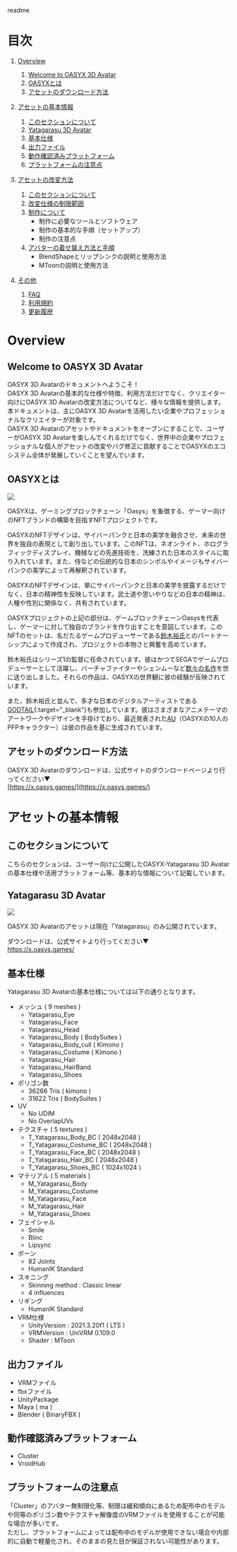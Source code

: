 readme

# 目次
1. [Overview](#Overview)
    1. [Welcome to OASYX 3D Avatar](#Welcome-to-OASYX-3D-Avatar)
    1. [OASYXとは](#OASYXとは)
    1. [アセットのダウンロード方法](#アセットのダウンロード方法)

1. [アセットの基本情報](#アセットの基本情報)
    1. [このセクションについて](#このセクションについて)
    1. [Yatagarasu 3D Avatar](#Yatagarasu-3D-Avatar)
    1. [基本仕様](#基本仕様)
    1. [出力ファイル](#出力ファイル)
    1. [動作確認済みプラットフォーム](#動作確認済みプラットフォーム)
    1. [プラットフォームの注意点](#プラットフォームの注意点)

1. [アセットの改変方法](アセットの改変方法.md)
    1. [このセクションについて](アセットの改変方法.md#このセクションについて)
    1. [改変仕様の制限範囲](アセットの改変方法.md#改変仕様の制限範囲)
    1. [制作について](アセットの改変方法.md#制作について)
        - 制作に必要なツールとソフトウェア
        - 制作の基本的な手順（セットアップ）
        - 制作の注意点
    1. [アバターの着せ替え方法と手順](アセットの改変方法.md#アバターの着せ替え方法と手順)
        - BlendShapeとリップシンクの説明と使用方法
        - MToonの説明と使用方法

1. [その他](その他.md)
    1. [FAQ](その他.md#FAQ)
    1. [利用規約](その他.md#利用規約)
    1. [更新履歴](その他.md#更新履歴)

# Overview

## Welcome to OASYX 3D Avatar

OASYX 3D Avatarのドキュメントへようこそ！  
OASYX 3D Avatarの基本的な仕様や特徴、利用方法だけでなく、クリエイター向けにOASYX 3D Avatarの改変方法についてなど、様々な情報を提供します。  
本ドキュメントは、主にOASYX 3D Avatarを活用したい企業やプロフェッショナルなクリエイターが対象です。  
OASYX 3D Avatarのアセットやドキュメントをオープンにすることで、ユーザーがOASYX 3D Avatarを楽しんでくれるだけでなく、世界中の企業やプロフェッショナルな個人がアセットの改変やバグ修正に貢献することでOASYXのエコシステム全体が発展していくことを望んでいます。

## OASYXとは

<img src="assets/image0.png">

OASYXは、ゲーミングブロックチェーン「Oasys」を象徴する、ゲーマー向けのNFTブランドの構築を目指すNFTプロジェクトです。

OASYXのNFTデザインは、サイバーパンクと日本の美学を融合させ、未来の世界を独自の表現として創り出しています。このNFTは、ネオンライト、ホログラフィックディスプレイ、機械などの先進技術を、洗練された日本のスタイルに取り入れています。また、侍などの伝統的な日本のシンボルやイメージもサイバーパンクの美学によって再解釈されています。

OASYXのNFTデザインは、単にサイバーパンクと日本の美学を披露するだけでなく、日本の精神性を反映しています。武士道や思いやりなどの日本の精神は、人種や性別に関係なく、共有されています。

OASYXプロジェクトの上記の部分は、ゲームブロックチェーンOasysを代表し、ゲーマーに対して独自のブランドを作り出すことを意図しています。このNFTのセットは、名だたるゲームプロデューサーである[鈴木裕氏](https://segaretro.org/Yu_Suzuki)とのパートナーシップによって作成され、プロジェクトの本物さと興奮を高めています。

鈴木裕氏はシリーズ1の監督に任命されています。彼はかつてSEGAでゲームプロデューサーとして活躍し、バーチャファイターやシェンムーなど<a target="_blank" href="https://gamerant.com/best-yu-suzuki-games-sega/">数々の名作</a>を世に送り出しました。それらの作品は、OASYXの世界観に彼の経験が反映されています。

また、鈴木裕氏と並んで、多才な日本のデジタルアーティストである[GODTAIL](https://www.godtail.jp/){:target="_blank"}も参加しています。彼はさまざまなアニメテーマのアートワークやデザインを手掛けており、最近発表された[AU](https://medium.com/@oasyx/oasyx-mayu-and-au-dca5c18512b)（OASYXの10人のPFPキャラクター）は彼の作品を基に生成されています。

## アセットのダウンロード方法

OASYX 3D Avatarのダウンロードは、公式サイトのダウンロードページより行ってください▼  
[https://x.oasys.games/](https://x.oasys.games/)

# アセットの基本情報

## このセクションについて

こちらのセクションは、ユーザー向けに公開したOASYX-Yatagarasu 3D Avatarの基本仕様や活用プラットフォーム等、基本的な情報について記載しています。

## Yatagarasu 3D Avatar

<img src="assets/oasyx-yatagarasu.png">

OASYX 3D Avatarのアセットは現在「Yatagarasu」のみ公開されています。

ダウンロードは、公式サイトより行ってください▼  
https://x.oasys.games/

## 基本仕様

Yatagarasu 3D Avatarの基本仕様については以下の通りとなります。

- メッシュ ( 9 meshes )
    - Yatagarasu_Eye
    - Yatagarasu_Face
    - Yatagarasu_Head
    - Yatagarasu_Body ( BodySuites )
    - Yatagarasu_Body_cull ( Kimono )
    - Yatagarasu_Costume ( Kimono )
    - Yatagarasu_Hair
    - Yatagarasu_HairBand
    - Yatagarasu_Shoes
- ポリゴン数
    - 36266 Tris ( kimono )
    - 31622 Tris ( BodySuites )
- UV
    - No UDIM
    - No OverlapUVs
- テクスチャ ( 5 textures )
    - T_Yatagarasu_Body_BC ( 2048x2048 )
    - T_Yatagarasu_Costume_BC ( 2048x2048 )
    - T_Yatagarasu_Face_BC ( 2048x2048 )
    - T_Yatagarasu_Hair_BC ( 2048x2048 )
    - T_Yatagarasu_Shoes_BC ( 1024x1024 )
- マテリアル ( 5 materials )
    - M_Yatagarasu_Body
    - M_Yatagarasu_Costume
    - M_Yatagarasu_Face
    - M_Yatagarasu_Hair
    - M_Yatagarasu_Shoes
- フェイシャル
    - Smile
    - Blinc
    - Lipsync
- ボーン
    - 82 Joints
    - HumanIK Standard
- スキニング
    - Skinning method : Classic linear
    - 4 influences
- リギング
    - HumanIK Standard
- VRM仕様
    - UnityVersion : 2021.3.20f1 ( LTS )
    - VRMVersion : UniVRM 0.109.0
    - Shader : MToon

## 出力ファイル

- VRMファイル
- fbxファイル
- UnityPackage
- Maya ( ma )
- Blender ( BinaryFBX )

## 動作確認済みプラットフォーム

- Cluster
- VroidHub

## プラットフォームの注意点

「Cluster」のアバター無制限化等、制限は緩和傾向にあるため配布中のモデルや同等のポリゴン数やテクスチャ解像度のVRMファイルを使用することが可能な場合が多いです。  
ただし、プラットフォームによっては配布中のモデルが使用できない場合や内部的に自動で軽量化され、そのままの見た目が保証されない可能性があります。
